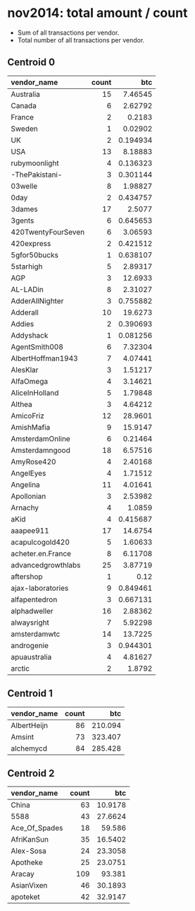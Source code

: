 # nov2014: total amount / count

* Sum of all transactions per vendor.
* Total number of all transactions per vendor.

## Centroid 0

| vendor_name        |   count |       btc |
|:-------------------|--------:|----------:|
| Australia          |      15 |  7.46545  |
| Canada             |       6 |  2.62792  |
| France             |       2 |  0.2183   |
| Sweden             |       1 |  0.02902  |
| UK                 |       2 |  0.194934 |
| USA                |      13 |  8.18883  |
| &#114;ubymoonlight |       4 |  0.136323 |
| -ThePakistani-     |       3 |  0.301144 |
| 03welle            |       8 |  1.98827  |
| 0day               |       2 |  0.434757 |
| 3dames             |      17 |  2.5077   |
| 3gents             |       6 |  0.645653 |
| 420TwentyFourSeven |       6 |  3.06593  |
| 420express         |       2 |  0.421512 |
| 5gfor50bucks       |       1 |  0.638107 |
| 5starhigh          |       5 |  2.89317  |
| AGP                |       3 | 12.6933   |
| AL-LADin           |       8 |  2.31027  |
| AdderAllNighter    |       3 |  0.755882 |
| Adderall           |      10 | 19.6273   |
| Addies             |       2 |  0.390693 |
| Addyshack          |       1 |  0.081256 |
| AgentSmith008      |       6 |  7.32304  |
| AlbertHoffman1943  |       7 |  4.07441  |
| AlesKlar           |       3 |  1.51217  |
| AlfaOmega          |       4 |  3.14621  |
| AliceInHolland     |       5 |  1.79848  |
| Althea             |       3 |  4.64212  |
| AmicoFriz          |      12 | 28.9601   |
| AmishMafia         |       9 | 15.9147   |
| AmsterdamOnline    |       6 |  0.21464  |
| Amsterdamngood     |      18 |  6.57516  |
| AmyRose420         |       4 |  2.40168  |
| AngelEyes          |       4 |  1.71512  |
| Angelina           |      11 |  4.01641  |
| Apollonian         |       3 |  2.53982  |
| Arnachy            |       4 |  1.0859   |
| aKid               |       4 |  0.415687 |
| aaapee911          |      17 | 14.6754   |
| acapulcogold420    |       5 |  1.60633  |
| acheter.en.France  |       8 |  6.11708  |
| advancedgrowthlabs |      25 |  3.87719  |
| aftershop          |       1 |  0.12     |
| ajax-laboratories  |       9 |  0.849461 |
| alfapentedron      |       3 |  0.667131 |
| alphadweller       |      16 |  2.88362  |
| alwaysright        |       7 |  5.92298  |
| amsterdamwtc       |      14 | 13.7225   |
| androgenie         |       3 |  0.944301 |
| apuaustralia       |       4 |  4.81627  |
| arctic             |       2 |  1.8792   |

## Centroid 1

| vendor_name   |   count |     btc |
|:--------------|--------:|--------:|
| AlbertHeijn   |      86 | 210.094 |
| Amsint        |      73 | 323.407 |
| alchemycd     |      84 | 285.428 |

## Centroid 2

| vendor_name   |   count |     btc |
|:--------------|--------:|--------:|
| China         |      63 | 10.9178 |
| 5588          |      43 | 27.6624 |
| Ace_Of_Spades |      18 | 59.586  |
| AfriKanSun    |      35 | 16.5402 |
| Alex-Sosa     |      24 | 23.3058 |
| Apotheke      |      25 | 23.0751 |
| Aracay        |     109 | 93.381  |
| AsianVixen    |      46 | 30.1893 |
| apoteket      |      42 | 32.9147 |

